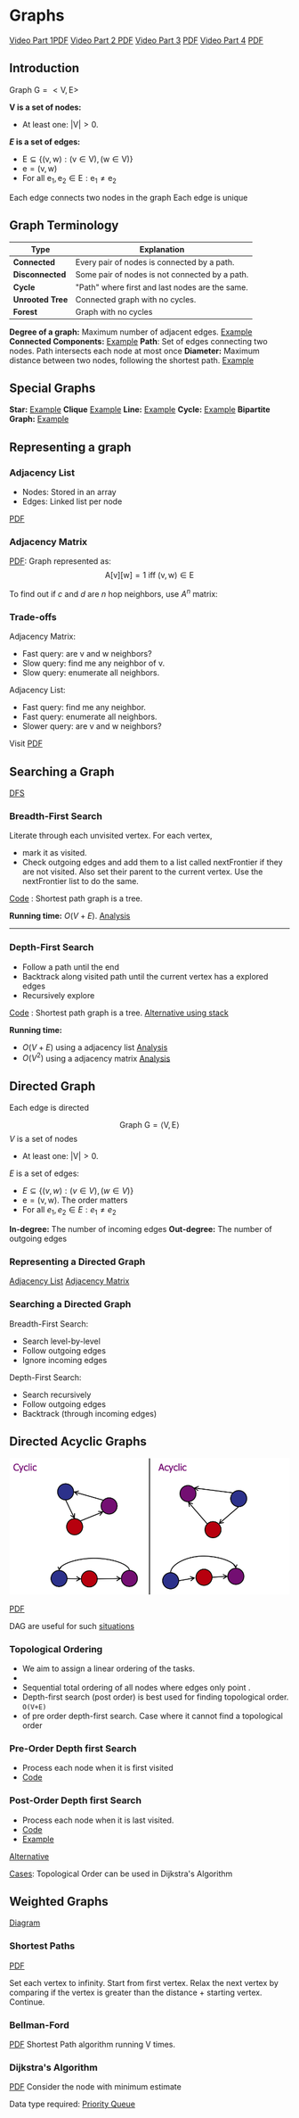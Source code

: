 # Graphs

<span class="right-menu">[Video Part 1](https://www.youtube.com/watch?v=AfIhojjMetk)[PDF](CS2040_17.Hashing4GraphsIntro.pdf#page=70%5C%7CPDF)
[Video Part 2 ](https://youtu.be/x8ou61OpnWc)[PDF](CS2040_18.Graphs2.pdf)
[Video Part 3](https://youtu.be/_PTvDS_vtmo) [PDF](CS2040_19.SSSP.pdf)
[Video Part 4](https://youtu.be/BJ8k7XyuKgI) [PDF](CS2040_20.SSSP+DAGs.pdf)
</span>

## Introduction

Graph $\mathrm{G}=<\mathrm{V}, \mathrm{E}>$

**$\mathrm{V}$ is a set of nodes:**

- At least one: $|\mathrm{V}|>0$.

**$E$ is a set of edges:**

- $\mathrm{E} \subseteq\{(\mathrm{v}, \mathrm{w}):(\mathrm{v} \in \mathrm{V}),(\mathrm{w} \in \mathrm{V})\}$
- $\mathrm{e}=(\mathrm{v}, \mathrm{w})$
- For all $\mathrm{e}_1, \mathrm{e}_2 \in \mathrm{E}: \mathrm{e}_1 \neq \mathrm{e}_2$

Each edge connects two nodes in the graph
Each edge is unique

[](CS2040_17.Hashing4GraphsIntro.pdf#page=71%5C%7COther%20types%20of%20graphs)
## Graph Terminology

| Type               | Explanation                                                                                 |
| ------------------ | ------------------------------------------------------------------------------------------- |
| **Connected**     | Every pair of nodes is connected by a path. [](CS2040_17.Hashing4GraphsIntro.pdf#page=76%5C%7CExample)     |
| **Disconnected**  | Some pair of nodes is not connected by a path. [](CS2040_17.Hashing4GraphsIntro.pdf#page=78%5C%7CExample)  |
| **Cycle**         | "Path" where first and last nodes are the same. [](CS2040_17.Hashing4GraphsIntro.pdf#page=80%5C%7CExample) |
| **Unrooted Tree** | Connected graph with no cycles. [](CS2040_17.Hashing4GraphsIntro.pdf#page=81%5C%7CExample)                 |
| **Forest**         | Graph with no cycles  [](CS2040_17.Hashing4GraphsIntro.pdf#page=82%5C%7CExample)                                                                                            |

**Degree of a graph:** Maximum number of adjacent edges. [Example](CS2040_17.Hashing4GraphsIntro.pdf#page=84%5C%7CExample)
**Connected Components:** [Example](CS2040_17.Hashing4GraphsIntro.pdf#page=78%5C%7CExample)
**Path**: Set of edges connecting two nodes. Path intersects each node at most once
**Diameter:** Maximum distance between two nodes, following the shortest path. [Example](CS2040_17.Hashing4GraphsIntro.pdf#page=85%5C%7CExample)
## Special Graphs

**Star:** [Example](CS2040_17.Hashing4GraphsIntro.pdf#page=91%7CExample)
**Clique** [Example](CS2040_17.Hashing4GraphsIntro.pdf#page=92%5C%7CExample)
**Line:** [Example](CS2040_17.Hashing4GraphsIntro.pdf#page=93%5C%7CExample)
**Cycle:** [Example](CS2040_17.Hashing4GraphsIntro.pdf#page=94%5C%7CExample)
**Bipartite Graph:** [Example](CS2040_17.Hashing4GraphsIntro.pdf#page=95%5C%7CExample)

## Representing a graph

### Adjacency List

- Nodes: Stored in an array
- Edges: Linked list per node

[PDF](CS2040_17.Hashing4GraphsIntro.pdf#page=146%7CPDF)

### Adjacency Matrix

[PDF](CS2040_17.Hashing4GraphsIntro.pdf#page=151%7CPDF): Graph represented as:
$$
\mathrm{A}[\mathrm{v}][\mathrm{w}]=1 \text { iff }(\mathrm{v}, \mathrm{w}) \in \mathrm{E}
$$

To find out if $c$ and $d$ are $n$ hop neighbors, use $A^n$ matrix: [](CS2040_17.Hashing4GraphsIntro.pdf#page=152%7CExample)

### Trade-offs

Adjacency Matrix:

- Fast query: are $\mathrm{v}$ and w neighbors?
- Slow query: find me any neighbor of $\mathrm{v}$.
- Slow query: enumerate all neighbors.

Adjacency List:

- Fast query: find me any neighbor.
- Fast query: enumerate all neighbors.
- Slower query: are $\mathrm{v}$ and w neighbors?

Visit [PDF](CS2040_17.Hashing4GraphsIntro.pdf#page=158)


## Searching a Graph

[DFS](CS2040_18.Graphs2.pdf#page=5%5C%7CBFS%20&%20DFS) 

### Breadth-First Search

Literate through each unvisited vertex.
For each vertex, 
- mark it as visited.
- Check outgoing edges and add them to a list called nextFrontier if they are not visited. Also set  their parent to the current vertex.
Use the nextFrontier list to do the same.

[Code](CS2040_18.Graphs2.pdf#page=33%5C%7CCode) : Shortest path graph is a tree. 
[](CS2040_18.Graphs2.pdf#page=70%5C%7CAlternative%20using%20a%20queue)

**Running time:** $O(V+E)$. [Analysis](CS2040_18.Graphs2.pdf#page=32%5C%7CAnalysis)

---

### Depth-First Search

- Follow a path until the end
- Backtrack along visited path until the current vertex has a explored edges
- Recursively explore

[Code](CS2040_18.Graphs2.pdf#page=42%5C%7CCode) : Shortest path graph is a tree. 
[Alternative using stack](CS2040_18.Graphs2.pdf#page=71%5C%7CAlternative%20using%20a%20stack)

**Running time:** 
- $O(V+E)$ using a adjacency list [Analysis](CS2040_18.Graphs2.pdf#page=65%5C%7CAnalysis)
- $O(V^2)$ using a adjacency matrix [Analysis](CS2040_18.Graphs2.pdf#page=67%5C%7CAnalysis)


## Directed Graph

Each edge is directed

$$
\text { Graph } \mathrm{G}=\langle\mathrm{V}, \mathrm{E}\rangle
$$
$V$ is a set of nodes

- At least one: $|\mathrm{V}|>0$.

$E$ is a set of edges:

- $E \subseteq\{(v, w):(v \in V),(w \in V)\}$
- $\mathrm{e}=(\mathrm{v}, \mathrm{w})$. The order matters
 - For all $e_1, e_2 \in E: e_1 \neq e_2$

**In-degree:** The number of incoming edges
**Out-degree:** The number of outgoing edges
[](CS2040_19.SSSP.pdf#page=5%5C%7CDiagram)

### Representing a Directed Graph

[Adjacency List](CS2040_19.SSSP.pdf#page=10%5C%7CAdjacency%20List)
[Adjacency Matrix](CS2040_19.SSSP.pdf#page=14%5C%7CAdjacency%20Matrix)

### Searching a Directed Graph

Breadth-First Search:

- Search level-by-level
- Follow outgoing edges
- Ignore incoming edges

Depth-First Search:

- Search recursively
- Follow outgoing edges
- Backtrack (through incoming edges)

## Directed Acyclic Graphs

![17 Graphs DAG](../Attachments/17%20Graphs%20DAG.png)

[PDF](CS2040_20.SSSP+DAGs.pdf#page=45)

DAG are useful for such [situations](CS2040_20.SSSP+DAGs.pdf#page=48%7Csituations)

### Topological Ordering

- We aim to assign a linear ordering of the tasks.
- [](CS2040_20.SSSP+DAGs.pdf#page=51%7CExample)
- Sequential total ordering of all nodes where edges only point [](CS2040_20.SSSP+DAGs.pdf#page=57%7Cforward).
- Depth-first search (post order) is best used for finding topological order. `O(V+E)`
- [](CS2040_20.SSSP+DAGs.pdf#page=60%7CExample) of pre order depth-first search. Case where it cannot find a topological order 

### Pre-Order Depth first Search

- Process each node when it is first visited
- [Code](CS2040_20.SSSP+DAGs.pdf#page=74%7CCode)

### Post-Order Depth first Search

- Process each node when it is last visited.
- [Code](CS2040_20.SSSP+DAGs.pdf#page=75%7CCode)
- [Example](CS2040_20.SSSP+DAGs.pdf#page=77%7CExample)

[Alternative](CS2040_20.SSSP+DAGs.pdf#page=97%7CAlternative)

[Cases](CS2040_20.SSSP+DAGs.pdf#page=98%7CSpecial%20Cases): Topological Order can be used in Dijkstra's Algorithm
## Weighted Graphs

[Diagram](CS2040_19.SSSP.pdf#page=18%5C%7CDiagram)

### Shortest Paths

[PDF](CS2040_19.SSSP.pdf#page=28)

Set each vertex to infinity.
Start from first vertex. Relax the next vertex by comparing if the vertex is greater than the distance + starting vertex.
Continue.

### Bellman-Ford

[PDF](CS2040_19.SSSP.pdf#page=50)
Shortest Path algorithm running V times.

### Dijkstra's Algorithm

[PDF](CS2040_19.SSSP.pdf#page=79) Consider the node with minimum estimate

Data type required: [Priority Queue](CS2040_19.SSSP.pdf#page=92%7CPriority%20Queue)

